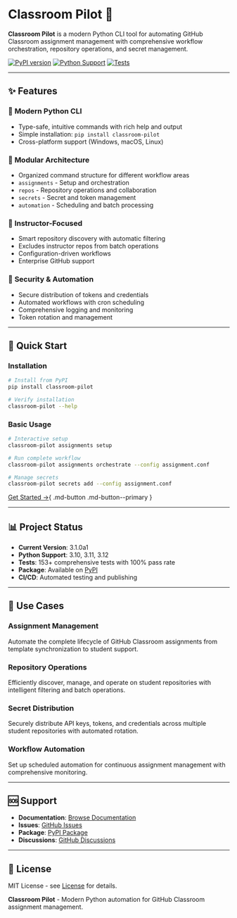 # Classroom Pilot 🚀

**Classroom Pilot** is a modern Python CLI tool for automating GitHub Classroom assignment management with comprehensive workflow orchestration, repository operations, and secret management.

[![PyPI version](https://badge.fury.io/py/classroom-pilot.svg)](https://badge.fury.io/py/classroom-pilot)
[![Python Support](https://img.shields.io/pypi/pyversions/classroom-pilot.svg)](https://pypi.org/project/classroom-pilot/)
[![Tests](https://github.com/hugo-valle/classroom-pilot/workflows/Tests/badge.svg)](https://github.com/hugo-valle/classroom-pilot/actions)

---

## ✨ Features

### 🐍 **Modern Python CLI**
- Type-safe, intuitive commands with rich help and output
- Simple installation: `pip install classroom-pilot`
- Cross-platform support (Windows, macOS, Linux)

### 🔧 **Modular Architecture**
- Organized command structure for different workflow areas
- `assignments` - Setup and orchestration
- `repos` - Repository operations and collaboration
- `secrets` - Secret and token management
- `automation` - Scheduling and batch processing

### 🎯 **Instructor-Focused**
- Smart repository discovery with automatic filtering
- Excludes instructor repos from batch operations
- Configuration-driven workflows
- Enterprise GitHub support

### 🔐 **Security & Automation**
- Secure distribution of tokens and credentials
- Automated workflows with cron scheduling
- Comprehensive logging and monitoring
- Token rotation and management

---

## 🚀 Quick Start

### Installation

```bash
# Install from PyPI
pip install classroom-pilot

# Verify installation
classroom-pilot --help
```

### Basic Usage

```bash
# Interactive setup
classroom-pilot assignments setup

# Run complete workflow
classroom-pilot assignments orchestrate --config assignment.conf

# Manage secrets
classroom-pilot secrets add --config assignment.conf
```

[Get Started →](getting-started/installation.md){ .md-button .md-button--primary }

---

## 📊 Project Status

- **Current Version**: 3.1.0a1
- **Python Support**: 3.10, 3.11, 3.12
- **Tests**: 153+ comprehensive tests with 100% pass rate
- **Package**: Available on [PyPI](https://pypi.org/project/classroom-pilot/)
- **CI/CD**: Automated testing and publishing

---

## 🎯 Use Cases

### **Assignment Management**
Automate the complete lifecycle of GitHub Classroom assignments from template synchronization to student support.

### **Repository Operations**
Efficiently discover, manage, and operate on student repositories with intelligent filtering and batch operations.

### **Secret Distribution**
Securely distribute API keys, tokens, and credentials across multiple student repositories with automated rotation.

### **Workflow Automation**
Set up scheduled automation for continuous assignment management with comprehensive monitoring.

---

## 🆘 Support

- **Documentation**: [Browse Documentation](getting-started/installation.md)
- **Issues**: [GitHub Issues](https://github.com/hugo-valle/classroom-pilot/issues)
- **Package**: [PyPI Package](https://pypi.org/project/classroom-pilot/)
- **Discussions**: [GitHub Discussions](https://github.com/hugo-valle/classroom-pilot/discussions)

---

## 📜 License

MIT License - see [License](about/license.md) for details.

**Classroom Pilot** - Modern Python automation for GitHub Classroom assignment management.
